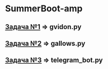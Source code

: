 # SummerBoot-amp


## [Задача №1](https://github.com/itambu/Summer_Bootcamp_2021/blob/main/Python/task1.md) => gvidon.py
## [Задача №2](https://github.com/itambu/Summer_Bootcamp_2021/blob/main/Python/task2.md) => gallows.py
## [Задача №3](https://github.com/itambu/Summer_Bootcamp_2021/blob/main/Python/task3.md) => telegram_bot.py
